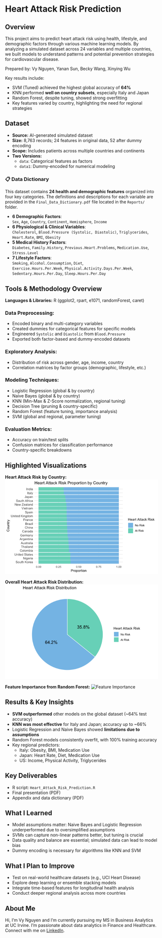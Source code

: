 # Heart Attack Risk Prediction

## Overview
This project aims to predict heart attack risk using health, lifestyle, and demographic factors through various machine learning models. By analyzing a simulated dataset across 24 variables and multiple countries, we built models to understand patterns and potential prevention strategies for cardiovascular disease.

Prepared by: Vy Nguyen, Yanan Sun, Becky Wang, Xinying Wu

Key results include:
- SVM (Tuned) achieved the highest global accuracy of **64%**
- KNN performed **well on country subsets**, especially Italy and Japan
- Random Forest, despite tuning, showed strong overfitting
- Key features varied by country, highlighting the need for regional strategies

## Dataset
- **Source:** AI-generated simulated dataset
- **Size:** 8,763 records; 24 features in original data, 52 after dummy encoding
- **Scope:** Includes patients across multiple countries and continents
- **Two Versions:**
  - `data`: Categorical features as factors
  - `data1`: Dummy-encoded for numerical modeling

### 📋 Data Dictionary

This dataset contains **24 health and demographic features** organized into four key categories. The definitions and descriptions for each variable are provided in the `Final_Data_Dictionary.pdf` file located in the `Reports/` folder.

- **6 Demographic Factors**:  
  `Sex`, `Age`, `Country`, `Continent`, `Hemisphere`, `Income`
- **6 Physiological & Clinical Variables**:  
  `Cholesterol`, `Blood.Pressure (Systolic, Diastolic)`, `Triglycerides`, `Heart.Rate`, `BMI`, `Obesity`
- **5 Medical History Factors**:  
  `Diabetes`, `Family.History`, `Previous.Heart.Problems`, `Medication.Use`, `Stress.Level`
- **7 Lifestyle Factors**:  
  `Smoking`, `Alcohol.Consumption`, `Diet`,  
  `Exercise.Hours.Per.Week`, `Physical.Activity.Days.Per.Week`,  
  `Sedentary.Hours.Per.Day`, `Sleep.Hours.Per.Day`

## Tools & Methodology Overview
**Languages & Libraries:** R (ggplot2, rpart, e1071, randomForest, caret)

### Data Preprocessing:
- Encoded binary and multi-category variables
- Created dummies for categorical features for specific models
- Engineered `Systolic` and `Diastolic` from `Blood.Pressure`
- Exported both factor-based and dummy-encoded datasets

### Exploratory Analysis:
- Distribution of risk across gender, age, income, country
- Correlation matrices by factor groups (demographic, lifestyle, etc.)

### Modeling Techniques:
- Logistic Regression (global & by country)
- Naive Bayes (global & by country)
- KNN (Min-Max & Z-Score normalization, regional tuning)
- Decision Tree (pruning & country-specific)
- Random Forest (feature tuning, importance analysis)
- SVM (global and regional, parameter tuning)

### Evaluation Metrics:
- Accuracy on train/test splits
- Confusion matrices for classification performance
- Country-specific breakdowns

## Highlighted Visualizations

**Heart Attack Risk by Country:**
![Country Risk](Notebooks/heart_attack_by_country.png)

**Overall Heart Attack Risk Distribution:**
![Risk Pie Chart](Notebooks/risk_distribution_pie.png)

**Feature Importance from Random Forest:**
![Feature Importance](Notebooks/feature_importance_rf.png)

## Results & Key Insights
- **SVM outperformed** other models on the global dataset (~64% test accuracy)
- **KNN was most effective** for Italy and Japan; accuracy up to ~66%
- Logistic Regression and Naive Bayes showed **limitations due to assumptions**
- Random Forest models consistently overfit, with 100% training accuracy
- Key regional predictors:
  - Italy: Obesity, BMI, Medication Use
  - Japan: Heart Rate, Diet, Medication Use
  - US: Income, Physical Activity, Triglycerides

## Key Deliverables
- R script: `Heart_Attack_Risk_Prediction.R`
- Final presentation (PDF)
- Appendix and data dictionary (PDF)
  
## What I Learned
- Model assumptions matter: Naive Bayes and Logistic Regression underperformed due to oversimplified assumptions
- SVMs can capture non-linear patterns better, but tuning is crucial
- Data quality and balance are essential; simulated data can lead to model bias
- Dummy encoding is necessary for algorithms like KNN and SVM

## What I Plan to Improve
- Test on real-world healthcare datasets (e.g., UCI Heart Disease)
- Explore deep learning or ensemble stacking models
- Integrate time-based features for longitudinal health analysis
- Conduct deeper regional analysis across more countries

## About Me
Hi, I’m Vy Nguyen and I’m currently pursuing my MS in Business Analytics at UC Irvine. I’m passionate about data analytics in Finance and Healthcare. Connect with me on [LinkedIn](https://www.linkedin.com/in/vy-ngoc-lan-nguyen).
